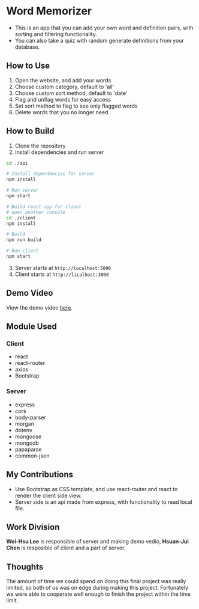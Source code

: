 # Word Memorizer
* This is an app that you can add your own word and definition pairs, with sorting and filtering functionality.
* You can also take a quiz with random generate definitions from your database.

## How to Use
1. Open the website, and add your words
2. Choose custom category, default to 'all'
3. Choose custom sort method, default to 'date'
4. Flag and unflag words for easy access
5. Set sort method to flag to see only flagged words
6. Delete words that you no longer need

## How to Build

1. Clone the repository
2. Install dependencies and run server
```bash
cd ./api

# Install dependencies for server
npm install

# Run server
npm start

# Build react app for client
# open another console
cd ./client
npm install

# Build
npm run build

# Run client
npm start
```
3. Server starts at `http://localhost:5000`
4. Client starts at `http://licalhost:3000`

## Demo Video
View the demo video [here](https://youtu.be/6tvoHw9wZjQ).

## Module Used
### Client
* react
* react-router
* axios
* Bootstrap

### Server
* express
* cors
* body-parser
* morgan
* dotenv
* mongoose
* mongodb
* papaparse
* common-json

## My Contributions
* Use Bootstrap as CSS template, and use react-router and react to render the client side view.
* Server side is an api made from express, with functionality to read local file.

## Work Division
**Wei-Hsu Lee** is responsible of server and making demo vedio, **Hsuan-Jui Chen** is resposible of client and a part of server.

## Thoughts
The amount of time we could spend on doing this final project was really limited, so both of us was on edge during making this project. Fortunately we were able to cooperate well enough to finish the project within the time limit.
